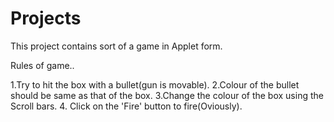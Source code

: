 Projects
========

This project contains  sort of a game in Applet form.

Rules of game..

1.Try to hit the box with a bullet(gun is movable).
2.Colour of the bullet should be same as that of the box. 
3.Change the colour of the box using the Scroll bars.
4. Click on the 'Fire' button to fire(Oviously).


